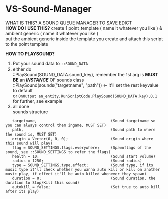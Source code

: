 # VS-Sound-Manager
 WHAT IS THIS? A SOUND QUEUE MANAGER TO SAVE EDICT  
 **HOW DO I USE THIS?**
 create 1 point_template ( name it whatever you like ) & ambient generic ( name it whatever you like )  
 put the ambient generic inside the template you create and attach this script to the point template  

 **HOW TO PLAYSOUND?**
 1. Put your sound data to `::SOUND_DATA`
 2. either do  
    ::PlaySound(SOUND_DATA.sound_key), remember the 1st arg is **MUST BE** an ***INSTANCE*** OF sounds class  
    ::PlaySound(sounds("targetname", "path")) <- it'll set the rest keyvalue to default  
    or `OnOutput an_entity,RunScriptCode,PlaySound(SOUND_DATA.key),0,1`  
 for further, see example  
 3. all done  
 sounds structure
 ```
    targetname,                                 (Sound targetname so you can always control them ingame, MUST SET)
    path,                                       (Sound path to where the sound is, MUST SET)
    origin = Vector(0, 0, 0);                   (Sound origin where this sound will play)
    flag = SOUND_SETTINGS.flags.everywhere;     (Spawnflags of the sound, see ::SOUND_SETTINGS to refer the flags)
    health = 10;                                (Sound start volume)
    radius = 1250;                              (Sound radius)
    type = SOUND_SETTINGS.type.effect;          (Sound type, if its music type it'll check whether you wanna auto kill or kill on another music play, if effect it'll be auto killed whenever they spawn)
    duration = 0;                               (Sound duration, the duration to Stop/Kill this sound)
    autokill = false;                           (Set true to auto kill after its play)
```
